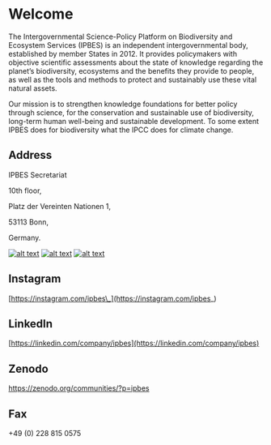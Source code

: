 <!-- Please don't remove this: Grab your social icons from https://github.com/carlsednaoui/gitsocial -->

<!-- icons with padding -->

[1.1]: http://i.imgur.com/tXSoThF.png (twitter icon)
[2.1]: http://i.imgur.com/P3YfQoD.png (facebook icon)
[3.1]: http://i.imgur.com/yCsTjba.png (google plus icon)
[4.1]: http://i.imgur.com/YckIOms.png (tumblr icon)
[5.1]: http://i.imgur.com/1AGmwO3.png (dribbble icon)
[6.1]: http://i.imgur.com/0o48UoR.png (github icon)
[7.1]: http://i.imgur.com/0o48UoR.png (instagram icon)
[8.1]: http://i.imgur.com/0o48UoR.png (linkedin icon)
[9.1]: http://i.imgur.com/0o48UoR.png (zenodo icon)

<!-- links to your social media accounts -->
<!-- update these accordingly -->

[1]: https://twitter.com/IPBES
[2]: https://facebook.com/ipbes
[3]: #
[4]: #
[5]: #
[6]: https://github.com/ipbes


# Welcome

The Intergovernmental Science-Policy Platform on Biodiversity and Ecosystem Services \(IPBES\) is an independent intergovernmental body, established by member States in 2012. It provides policymakers with objective scientific assessments about the state of knowledge regarding the planet’s biodiversity, ecosystems and the benefits they provide to people, as well as the tools and methods to protect and sustainably use these vital natural assets.

Our mission is to strengthen knowledge foundations for better policy through science, for the conservation and sustainable use of biodiversity, long-term human well-being and sustainable development. To some extent IPBES does for biodiversity what the IPCC does for climate change.

## Address

IPBES Secretariat

10th floor,

Platz der Vereinten Nationen 1,

53113 Bonn,

Germany.

<!-- icons with padding -->

[![alt text][1.1]][1]
[![alt text][2.1]][2]
[![alt text][6.1]][6]
<!-- 
[![alt text][3.1]][3]
[![alt text][4.1]][4]
[![alt text][5.1]][5] 
-->


## Instagram

[https://instagram.com/ipbes\_](https://instagram.com/ipbes_)

## LinkedIn

[https://linkedin.com/company/ipbes](https://linkedin.com/company/ipbes)

## Zenodo
[https://zenodo.org/communities/?p=ipbes ](https://zenodo.org/communities/?p=ipbes) 



## Fax

+49 \(0\) 228 815 0575

